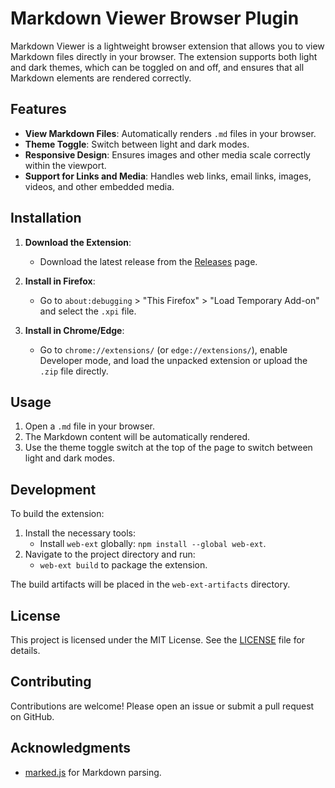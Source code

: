 # Markdown Viewer Browser Plugin

Markdown Viewer is a lightweight browser extension that allows you to view Markdown files directly in your browser. The extension supports both light and dark themes, which can be toggled on and off, and ensures that all Markdown elements are rendered correctly.

## Features

- **View Markdown Files**: Automatically renders `.md` files in your browser.
- **Theme Toggle**: Switch between light and dark modes.
- **Responsive Design**: Ensures images and other media scale correctly within the viewport.
- **Support for Links and Media**: Handles web links, email links, images, videos, and other embedded media.

## Installation

1. **Download the Extension**:
   - Download the latest release from the [Releases](https://github.com/tegaidogun/markdown-viewer-browser-plugin/releases) page.
   
2. **Install in Firefox**:
   - Go to `about:debugging` > "This Firefox" > "Load Temporary Add-on" and select the `.xpi` file.

3. **Install in Chrome/Edge**:
   - Go to `chrome://extensions/` (or `edge://extensions/`), enable Developer mode, and load the unpacked extension or upload the `.zip` file directly.

## Usage

1. Open a `.md` file in your browser.
2. The Markdown content will be automatically rendered.
3. Use the theme toggle switch at the top of the page to switch between light and dark modes.

## Development

To build the extension:

1. Install the necessary tools:
   - Install `web-ext` globally: `npm install --global web-ext`.
2. Navigate to the project directory and run:
   - `web-ext build` to package the extension.

The build artifacts will be placed in the `web-ext-artifacts` directory.

## License

This project is licensed under the MIT License. See the [LICENSE](LICENSE) file for details.

## Contributing

Contributions are welcome! Please open an issue or submit a pull request on GitHub.

## Acknowledgments

- [marked.js](https://github.com/markedjs/marked) for Markdown parsing.
